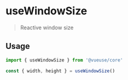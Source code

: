 # useWindowSize

> Reactive window size

## Usage

```js
import { useWindowSize } from '@vueuse/core'

const { width, height } = useWindowSize()
```
